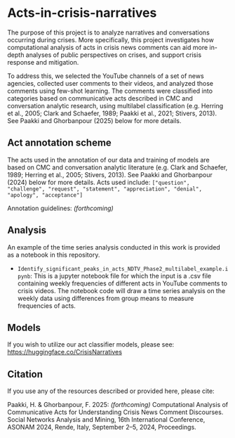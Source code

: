 # Acts-in-crisis-narratives

The purpose of this project is to analyze narratives and conversations occurring during crises.
More specifically, this project investigates how computational analysis of acts in crisis news comments can aid more in-depth analyses of public perspectives on crises, and support crisis response and mitigation.

To address this, we selected the YouTube channels of a set of news agencies, collected user comments to their videos, and analyzed those comments using few-shot learning. The comments were classified into categories based on communicative acts described in CMC and conversation analytic research, using multilabel classification (e.g. Herring et al., 2005; Clark and Schaefer, 1989; Paakki et al., 2021; Stivers, 2013). See Paakki and Ghorbanpour (2025) below for more details. 

## Act annotation scheme

The acts used in the annotation of our data and training of models are based on CMC and conversation analytic literature (e.g. Clark and Schaefer, 1989; Herring et al., 2005; Stivers, 2013). See Paakki and Ghorbanpour (2024) below for more details. Acts used include:  `["question", "challenge", "request", "statement", "appreciation", "denial", "apology", "acceptance"]`

Annotation guidelines: _(forthcoming)_

## Analysis

An example of the time series analysis conducted in this work is provided as a notebook in this repository.
- `Identify_significant_peaks_in_acts_NDTV_Phase2_multilabel_example.ipynb`:
This is a jupyter notebook file for which the input is a .csv file containing weekly frequencies of different acts in YouTube comments to crisis videos. The notebook code will draw a time series analysis on the weekly data using differences from group means to measure frequencies of acts.

## Models

If you wish to utilize our act classifier models, please see: https://huggingface.co/CrisisNarratives

## Citation

If you use any of the resources described or provided here, please cite:

Paakki, H. & Ghorbanpour, F. 2025: _(forthcoming)_ Computational Analysis of Communicative Acts for Understanding Crisis News Comment Discourses. Social Networks Analysis and Mining, 16th International Conference, ASONAM 2024, Rende, Italy, September 2–5, 2024, Proceedings.

